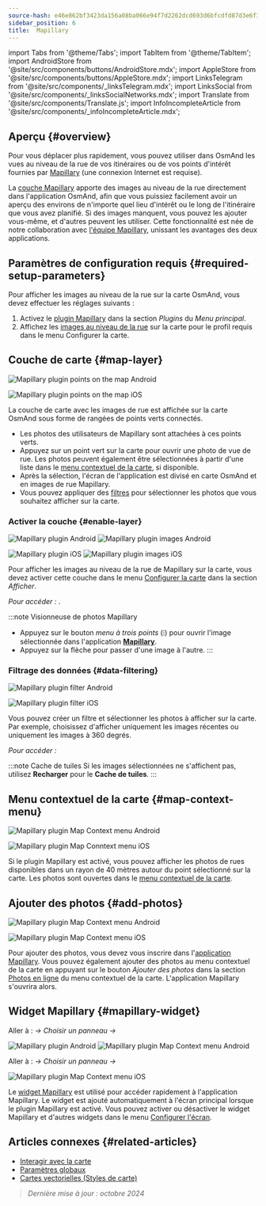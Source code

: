 ```yaml
---
source-hash: e46e862bf3423da156a08ba066e94f7d2262dcd693d6bfcdfd87d3e6f3328253
sidebar_position: 6
title:  Mapillary
---
```

import Tabs from '@theme/Tabs';
import TabItem from '@theme/TabItem';
import AndroidStore from '@site/src/components/buttons/AndroidStore.mdx';
import AppleStore from '@site/src/components/buttons/AppleStore.mdx';
import LinksTelegram from '@site/src/components/_linksTelegram.mdx';
import LinksSocial from '@site/src/components/_linksSocialNetworks.mdx';
import Translate from '@site/src/components/Translate.js';
import InfoIncompleteArticle from '@site/src/components/_infoIncompleteArticle.mdx';



## Aperçu {#overview}

Pour vous déplacer plus rapidement, vous pouvez utiliser dans OsmAnd les vues au niveau de la rue de vos itinéraires ou de vos points d'intérêt fournies par [Mapillary](https://www.mapillary.com/) (une connexion Internet est requise).

La [couche Mapillary](https://www.mapillary.com/) apporte des images au niveau de la rue directement dans l'application OsmAnd, afin que vous puissiez facilement avoir un aperçu des environs de n'importe quel lieu d'intérêt ou le long de l'itinéraire que vous avez planifié. Si des images manquent, vous pouvez les ajouter vous-même, et d'autres peuvent les utiliser. Cette fonctionnalité est née de notre collaboration avec [l'équipe Mapillary](https://www.mapillary.com/about), unissant les avantages des deux applications.


## Paramètres de configuration requis {#required-setup-parameters}

Pour afficher les images au niveau de la rue sur la carte OsmAnd, vous devez effectuer les réglages suivants :

1. Activez le [plugin Mapillary](../plugins/#enable--disable) dans la section *Plugins* du *Menu principal*.
2. Affichez les [images au niveau de la rue](#enable-layer) sur la carte pour le profil requis dans le menu Configurer la carte.


## Couche de carte {#map-layer}

<Tabs groupId="operating-systems" queryString="current-os">

<TabItem value="android" label="Android">

![Mapillary plugin points on the map Android](@site/static/img/plugins/mapillary/mapillary_plugin_points_android.png)

</TabItem>

<TabItem value="ios" label="iOS">

![Mapillary plugin points on the map iOS](@site/static/img/plugins/mapillary/mapillary_plugin_points_ios.png)

</TabItem>

</Tabs>

La couche de carte avec les images de rue est affichée sur la carte OsmAnd sous forme de rangées de points verts connectés.

- Les photos des utilisateurs de Mapillary sont attachées à ces points verts.
- Appuyez sur un point vert sur la carte pour ouvrir une photo de vue de rue. Les photos peuvent également être sélectionnées à partir d'une liste dans le [menu contextuel de la carte](#map-context-menu), si disponible.
- Après la sélection, l'écran de l'application est divisé en carte OsmAnd et en images de rue Mapillary.
- Vous pouvez appliquer des [filtres](#data-filtering) pour sélectionner les photos que vous souhaitez afficher sur la carte.


### Activer la couche {#enable-layer}

<Tabs groupId="operating-systems" queryString="current-os">

<TabItem value="android" label="Android">

![Mapillary plugin Android](@site/static/img/plugins/mapillary/mapilary_enable_layer_1_andr.png) ![Mapillary plugin images Android](@site/static/img/plugins/mapillary/mapilary_enable_layer_2_andr.png)

</TabItem>

<TabItem value="ios" label="iOS">

![Mapillary plugin iOS](@site/static/img/plugins/mapillary/Mapilary_street_level_imagery_ios.png) ![Mapillary plugin images iOS](@site/static/img/plugins/mapillary/mapillary_plugin_images_ios.png)

</TabItem>

</Tabs>

Pour afficher les images au niveau de la rue de Mapillary sur la carte, vous devez activer cette couche dans le menu [Configurer la carte](../map/configure-map-menu.md) dans la section *Afficher*.

*Pour accéder : <Translate ids="shared_string_menu,configure_map,street_level_imagery"/>*.

:::note Visionneuse de photos Mapillary

- Appuyez sur le bouton *menu à trois points* (&#8285;) pour ouvrir l'image sélectionnée dans l'application [**Mapillary**](https://www.mapillary.com/mobile-apps).
- Appuyez sur la flèche pour passer d'une image à l'autre.
:::


### Filtrage des données {#data-filtering}

<Tabs groupId="operating-systems" queryString="current-os">

<TabItem value="android" label="Android">

![Mapillary plugin filter Android](@site/static/img/plugins/mapillary/mapillary_config_map_filter_andr.png)

</TabItem>

<TabItem value="ios" label="iOS">

![Mapillary plugin filter iOS](@site/static/img/plugins/mapillary/mapillary_plugin_filter_ios.png)

</TabItem>

</Tabs>

Vous pouvez créer un filtre et sélectionner les photos à afficher sur la carte. Par exemple, choisissez d'afficher uniquement les images récentes ou uniquement les images à 360 degrés.

*Pour accéder : <Translate ids="shared_string_menu,configure_map,street_level_imagery"/>*

:::note Cache de tuiles
Si les images sélectionnées ne s'affichent pas, utilisez **Recharger** pour le **Cache de tuiles**.
:::


## Menu contextuel de la carte {#map-context-menu}

<Tabs groupId="operating-systems" queryString="current-os">

<TabItem value="android" label="Android">

![Mapillary plugin Map Context menu Android](@site/static/img/plugins/mapillary/mapillary_plugin_context_menu_android.png)

</TabItem>

<TabItem value="ios" label="iOS">

![Mapillary plugin Map Conntext menu iOS](@site/static/img/plugins/mapillary/mapillary_plugin_context_menu_ios.png)

</TabItem>

</Tabs>

Si le plugin Mapillary est activé, vous pouvez afficher les photos de rues disponibles dans un rayon de 40 mètres autour du point sélectionné sur la carte. Les photos sont ouvertes dans le [menu contextuel de la carte](../map/map-context-menu.md#online-photos).


## Ajouter des photos {#add-photos}

<Tabs groupId="operating-systems" queryString="current-os">

<TabItem value="android" label="Android">

![Mapillary plugin Map Context menu Android](@site/static/img/plugins/mapillary/mapillary_add_photos_andr.png)

</TabItem>

<TabItem value="ios" label="iOS">

![Mapillary plugin Map Context menu iOS](@site/static/img/plugins/mapillary/mapillary_add_photos_ios.png)

</TabItem>

</Tabs>

Pour ajouter des photos, vous devez vous inscrire dans l'[application Mapillary](https://www.mapillary.com/mobile-apps). Vous pouvez également ajouter des photos au menu contextuel de la carte en appuyant sur le bouton *Ajouter des photos* dans la section [Photos en ligne](../map/map-context-menu.md#online-photos) du menu contextuel de la carte. L'application Mapillary s'ouvrira alors.


## Widget Mapillary {#mapillary-widget}

<Tabs groupId="operating-systems" queryString="current-os">

<TabItem value="android" label="Android">

Aller à : *<Translate android="true" ids="shared_string_menu,map_widget_config,shared_string_widgets"/> → Choisir un panneau → <Translate android="true" ids="mapillary"/>*

![Mapillary plugin Android](@site/static/img/plugins/mapillary/mapillary_widget_1_andr.png) ![Mapillary plugin Map Context menu Android](@site/static/img/plugins/mapillary/mapillary_widget_2_andr.png)

</TabItem>

<TabItem value="ios" label="iOS">

Aller à : *<Translate ios="true" ids="shared_string_menu,layer_map_appearance,shared_string_widgets"/> → Choisir un panneau → <Translate ios="true" ids="mapillary"/>*

![Mapillary plugin Map Context menu iOS](@site/static/img/plugins/mapillary/mapillary_app_activation_ios.png)

</TabItem>

</Tabs>

Le [widget Mapillary](../widgets/info-widgets.md#mapillary-widget) est utilisé pour accéder rapidement à l'application Mapillary. Le widget est ajouté automatiquement à l'écran principal lorsque le plugin Mapillary est activé. Vous pouvez activer ou désactiver le widget Mapillary et d'autres widgets dans le menu [Configurer l'écran](../widgets/configure-screen.md).


## Articles connexes {#related-articles}

- [Interagir avec la carte](../../user/map/interact-with-map.md)
- [Paramètres globaux](../../user/personal/global-settings.md)
- [Cartes vectorielles (Styles de carte)](../../user/map/vector-maps.md)

> *Dernière mise à jour : octobre 2024*